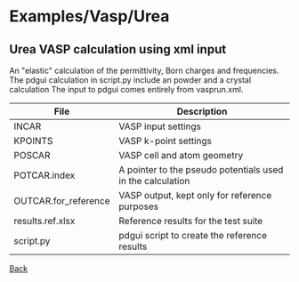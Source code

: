 # Examples/Vasp/Urea
## Urea VASP calculation using xml input

An "elastic" calculation of the permittivity, Born charges and frequencies.
The pdgui calculation in script.py include an powder and a crystal calculation
The input to pdgui comes entirely from vasprun.xml.


| **File**                   | **Description**                                           |
| -------------------------- | --------------------------------------------------------- |
| INCAR                      | VASP input settings                                       |
| KPOINTS                    | VASP k-point settings                                     |
| POSCAR                     | VASP cell and atom geometry                               |
| POTCAR.index               | A pointer to the pseudo potentials used in the calculation|
| OUTCAR.for_reference       | VASP output, kept only for reference purposes             |
| results.ref.xlsx           | Reference results for the test suite                      |
| script.py                  | pdgui script to create the reference results              |


[Back](..)
